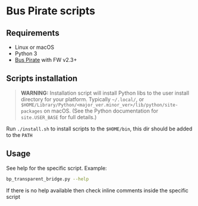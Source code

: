 Bus Pirate scripts
==================

Requirements
------------

- Linux or macOS
- Python 3
- [Bus Pirate](http://dangerousprototypes.com/docs/Bus_Pirate) with FW v2.3+

Scripts installation
--------------------

> **WARNING:** Installation script will install Python libs to the user install directory for your platform. Typically `~/.local/`, or `$HOME/Library/Python/<major_ver.minor_ver>/lib/python/site-packages` on macOS. (See the Python documentation for `site.USER_BASE` for full details.)

Run `./install.sh` to install scripts to the `$HOME/bin`, this dir should be added to the `PATH`

Usage
-----

See help for the specific script. Example:
```bash
bp_transparent_bridge.py --help
```

If there is no help available then check inline comments inside the specific script
